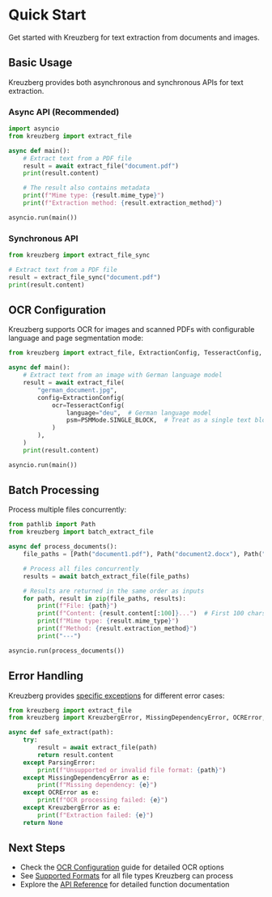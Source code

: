 # Quick Start

Get started with Kreuzberg for text extraction from documents and images.

## Basic Usage

Kreuzberg provides both asynchronous and synchronous APIs for text extraction.

### Async API (Recommended)

```python
import asyncio
from kreuzberg import extract_file

async def main():
    # Extract text from a PDF file
    result = await extract_file("document.pdf")
    print(result.content)

    # The result also contains metadata
    print(f"Mime type: {result.mime_type}")
    print(f"Extraction method: {result.extraction_method}")

asyncio.run(main())
```

### Synchronous API

```python
from kreuzberg import extract_file_sync

# Extract text from a PDF file
result = extract_file_sync("document.pdf")
print(result.content)
```

## OCR Configuration

Kreuzberg supports OCR for images and scanned PDFs with configurable language and page segmentation mode:

```python
from kreuzberg import extract_file, ExtractionConfig, TesseractConfig, PSMMode

async def main():
    # Extract text from an image with German language model
    result = await extract_file(
        "german_document.jpg",
        config=ExtractionConfig(
            ocr=TesseractConfig(
                language="deu",  # German language model
                psm=PSMMode.SINGLE_BLOCK,  # Treat as a single text block
            )
        ),
    )
    print(result.content)

asyncio.run(main())
```

## Batch Processing

Process multiple files concurrently:

```python
from pathlib import Path
from kreuzberg import batch_extract_file

async def process_documents():
    file_paths = [Path("document1.pdf"), Path("document2.docx"), Path("image.jpg")]

    # Process all files concurrently
    results = await batch_extract_file(file_paths)

    # Results are returned in the same order as inputs
    for path, result in zip(file_paths, results):
        print(f"File: {path}")
        print(f"Content: {result.content[:100]}...")  # First 100 chars
        print(f"Mime type: {result.mime_type}")
        print(f"Method: {result.extraction_method}")
        print("---")

asyncio.run(process_documents())
```

## Error Handling

Kreuzberg provides [specific exceptions](../api-reference/exceptions.md) for different error cases:

```python
from kreuzberg import extract_file
from kreuzberg import KreuzbergError, MissingDependencyError, OCRError, ParsingError

async def safe_extract(path):
    try:
        result = await extract_file(path)
        return result.content
    except ParsingError:
        print(f"Unsupported or invalid file format: {path}")
    except MissingDependencyError as e:
        print(f"Missing dependency: {e}")
    except OCRError as e:
        print(f"OCR processing failed: {e}")
    except KreuzbergError as e:
        print(f"Extraction failed: {e}")
    return None
```

## Next Steps

- Check the [OCR Configuration](../user-guide/ocr-configuration.md) guide for detailed OCR options
- See [Supported Formats](../user-guide/supported-formats.md) for all file types Kreuzberg can process
- Explore the [API Reference](../api-reference/extraction-functions.md) for detailed function documentation
